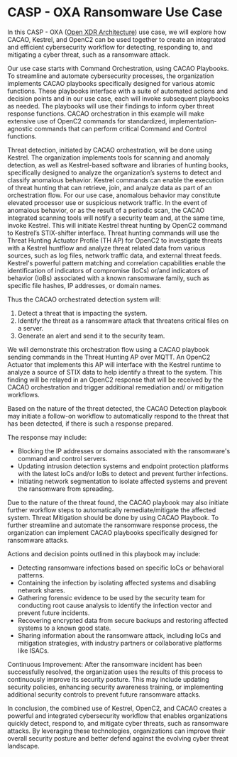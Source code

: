 # CASP - OXA Ransomware Use Case
In this CASP -  OXA ([Open XDR
Architecture](https://github.com/opencybersecurityalliance/oxa)) use case, we
will explore how CACAO, Kestrel, and OpenC2 can be used together to create an
integrated and efficient cybersecurity workflow for detecting, responding to,
and mitigating a cyber threat, such as a ransomware attack.

Our use case starts with Command Orchestration, using CACAO Playbooks. To
streamline and automate cybersecurity processes, the organization implements
CACAO playbooks specifically designed for various atomic functions. These
playbooks interface with a suite of automated actions and decision points and in
our use case, each will invoke subsequent playbooks as needed. The playbooks
will use their findings to inform cyber threat response functions. CACAO
orchestration in this example will make extensive use of OpenC2 commands for
standardized, implementation-agnostic commands that can perform critical Command
and Control functions.

Threat detection, initiated by CACAO orchestration, will be done using Kestrel.
The organization implements tools for scanning and anomaly detection, as well as
Kestrel-based software and libraries of hunting books, specifically designed to
analyze the organization’s systems to detect and classify anomalous behavior.
Kestrel commands can enable the execution of threat hunting that can retrieve,
join, and analyze data as part of an orchestration flow. For our use case,
anomalous behavior may constitute elevated processor use or suspicious network
traffic. In the event of anomalous behavior, or as the result of a periodic
scan, the CACAO integrated scanning tools will notify a security team and, at
the same time, invoke Kestrel. This will initiate Kestrel threat hunting by
OpenC2 command to Kestrel’s STIX-shifter interface. Threat hunting commands will
use the Threat Hunting Actuator Profile (TH AP) for OpenC2 to investigate
threats with a Kestrel huntflow and analyze threat related data from various
sources, such as log files, network traffic data, and external threat feeds.
Kestrel's powerful pattern matching and correlation capabilities enable the
identification of indicators of compromise (IoCs) or/and indicators of behavior
(IoBs) associated with a known ransomware family, such as specific file hashes,
IP addresses, or domain names. 

Thus the CACAO orchestrated detection system will:

1. Detect a threat that is impacting the system.
2. Identify the threat as a ransomware attack that threatens critical files on a
   server. 
3. Generate an alert and send it to the security team.

We will demonstrate this orchestration flow using a CACAO playbook sending
commands in the Threat Hunting AP over MQTT. An OpenC2 Actuator that implements
this AP will interface with the Kestrel runtime to analyze a source of STIX data
to help identify a threat to the system. This finding will be relayed in an
OpenC2 response that will be received by the CACAO orchestration and trigger
additional remediation and/ or mitigation workflows.

Based on the nature of the threat detected, the CACAO Detection playbook may
initiate a follow-on workflow to automatically respond to the threat that has
been detected, if there is such a response prepared. 

The response may include:

 * Blocking the IP addresses or domains associated with the ransomware's command
   and control servers.
 * Updating intrusion detection systems and endpoint protection platforms with
   the latest IoCs and/or IoBs to detect and prevent further infections.
 * Initiating network segmentation to isolate affected systems and prevent the
   ransomware from spreading.

Due to the nature of the threat found, the CACAO playbook may also initiate
further workflow steps to automatically remediate/mitigate the affected system.
Threat Mitigation should be done by using CACAO Playbook. To further streamline
and automate the ransomware response process, the organization can implement
CACAO playbooks specifically designed for ransomware attacks. 

Actions and decision points outlined in this playbook may include:

 * Detecting ransomware infections based on specific IoCs or behavioral
   patterns.
 * Containing the infection by isolating affected systems and disabling network
   shares.
 * Gathering forensic evidence to be used by the security team for conducting
   root cause analysis to identify the infection vector and prevent future
   incidents.
 * Recovering encrypted data from secure backups and restoring affected systems
   to a known good state.
 * Sharing information about the ransomware attack, including IoCs and
   mitigation strategies, with industry partners or collaborative platforms like
   ISACs.

Continuous Improvement: After the ransomware incident has been successfully
resolved, the organization uses the results of this process to continuously
improve its security posture. This may include updating security policies,
enhancing security awareness training, or implementing additional security
controls to prevent future ransomware attacks.

In conclusion, the combined use of Kestrel, OpenC2, and CACAO creates a powerful
and integrated cybersecurity workflow that enables organizations quickly detect,
respond to, and mitigate cyber threats, such as ransomware attacks. By
leveraging these technologies, organizations can improve their overall security
posture and better defend against the evolving cyber threat landscape. 
